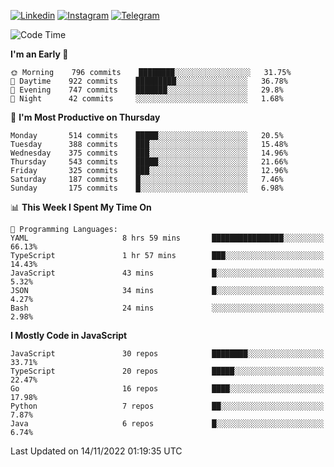 [![Linkedin](https://img.shields.io/badge/-Archie-blue?style=flat-square&labelColor=gray&logo=Linkedin&logoColor=white&link=https://www.linkedin.com/in/archisdi)](https://www.linkedin.com/in/archisdi)
[![Instagram](https://img.shields.io/badge/-@archisdi-orange?style=flat-square&labelColor=gray&logo=Instagram&logoColor=white&link=https://www.instagram.com/archisdi)](https://www.instagram.com/archisdi)
[![Telegram](https://img.shields.io/badge/-aai-informational?style=flat-square&labelColor=gray&logo=telegram&logoColor=white&link=https://t.me/archisdi)](https://t.me/archisdi)

<!--START_SECTION:waka-->
![Code Time](http://img.shields.io/badge/Code%20Time-1%2C830%20hrs%2046%20mins-blue)

**I'm an Early 🐤** 

```text
🌞 Morning    796 commits    ████████░░░░░░░░░░░░░░░░░   31.75% 
🌆 Daytime    922 commits    █████████░░░░░░░░░░░░░░░░   36.78% 
🌃 Evening    747 commits    ███████░░░░░░░░░░░░░░░░░░   29.8% 
🌙 Night      42 commits     ░░░░░░░░░░░░░░░░░░░░░░░░░   1.68%

```
📅 **I'm Most Productive on Thursday** 

```text
Monday       514 commits    █████░░░░░░░░░░░░░░░░░░░░   20.5% 
Tuesday      388 commits    ███░░░░░░░░░░░░░░░░░░░░░░   15.48% 
Wednesday    375 commits    ███░░░░░░░░░░░░░░░░░░░░░░   14.96% 
Thursday     543 commits    █████░░░░░░░░░░░░░░░░░░░░   21.66% 
Friday       325 commits    ███░░░░░░░░░░░░░░░░░░░░░░   12.96% 
Saturday     187 commits    █░░░░░░░░░░░░░░░░░░░░░░░░   7.46% 
Sunday       175 commits    █░░░░░░░░░░░░░░░░░░░░░░░░   6.98%

```


📊 **This Week I Spent My Time On** 

```text
💬 Programming Languages: 
YAML                     8 hrs 59 mins       ████████████████░░░░░░░░░   66.13% 
TypeScript               1 hr 57 mins        ███░░░░░░░░░░░░░░░░░░░░░░   14.43% 
JavaScript               43 mins             █░░░░░░░░░░░░░░░░░░░░░░░░   5.32% 
JSON                     34 mins             █░░░░░░░░░░░░░░░░░░░░░░░░   4.27% 
Bash                     24 mins             ░░░░░░░░░░░░░░░░░░░░░░░░░   2.98%

```

**I Mostly Code in JavaScript** 

```text
JavaScript               30 repos            ████████░░░░░░░░░░░░░░░░░   33.71% 
TypeScript               20 repos            █████░░░░░░░░░░░░░░░░░░░░   22.47% 
Go                       16 repos            ████░░░░░░░░░░░░░░░░░░░░░   17.98% 
Python                   7 repos             ██░░░░░░░░░░░░░░░░░░░░░░░   7.87% 
Java                     6 repos             █░░░░░░░░░░░░░░░░░░░░░░░░   6.74%

```



 Last Updated on 14/11/2022 01:19:35 UTC
<!--END_SECTION:waka-->
